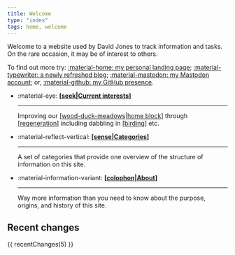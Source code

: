 ```yaml
---
title: Welcome
type: "index"
tags: home, welcome
---
```


Welcome to a website used by David Jones to track information and tasks. On the rare occasion, it may be of interest to others.

To find out more try:
[:material-home: my personal landing page](https://djon.es/);
[:material-typewriter: a newly refreshed blog](https://djon.es/blog);
<a rel="me" href="https://indieweb.social/@djplaner">:material-mastodon: my Mastodon account</a>; or,
[:material-github: my GitHub presence](https://github.com/djplaner/).



<div class="grid cards" markdown>


- :material-eye: __[[seek|Current interests]]__

    ---

    Improving our [[wood-duck-meadows|home block]] through [[regeneration]] including dabbling in [[birding]] etc.
    

- :material-reflect-vertical: __[[sense|Categories]]__ 

    ---
    
    A set of categories that provide one overview of the structure of information on this site.

- :material-information-variant: __[[colophon|About]]__

    ---

    Way more information than you need to know about the purpose, origins, and history of this site. 

</div>

## Recent changes

 {{ recentChanges(5) }}

[//begin]: # "Autogenerated link references for markdown compatibility"
[seek|Current interests]: seek/seek "Seek"
[wood-duck-meadows|home block]: sense/landscape-garden/wood-duck-meadows "Wood duck meadows"
[regeneration]: sense/landscape-garden/regeneration "Bush regeneration (Wood duck meadows)"
[birding]: sense/birdwatching/birding "Birding"
[sense|Categories]: sense/sense "Sense"
[colophon|About]: colophon/colophon "About (Colophon)"
[//end]: # "Autogenerated link references"
